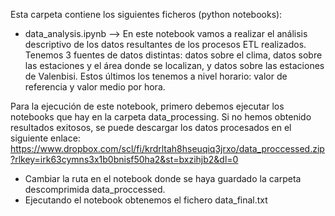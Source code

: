 Esta carpeta contiene los siguientes ficheros (python notebooks):

- data_analysis.ipynb --> En este notebook vamos a realizar el análisis descriptivo de los datos resultantes de los procesos ETL realizados. Tenemos 3 fuentes de datos distintas: datos sobre el clima, datos sobre las estaciones y el área donde se localizan, y datos sobre las estaciones de Valenbisi. Estos últimos los tenemos a nivel horario: valor de referencia y valor medio por hora.

Para la ejecución de este notebook, primero debemos ejecutar los notebooks que hay en la carpeta data_processing. Si no hemos obtenido resultados exitosos, se puede descargar los datos procesados en el siguiente enlace: https://www.dropbox.com/scl/fi/krdrltah8hseuqiq3jrxo/data_proccessed.zip?rlkey=irk63cymns3x1b0bnisf50ha2&st=bxzihjb2&dl=0

- Cambiar la ruta en el notebook donde se haya guardado la carpeta descomprimida data_proccessed.
- Ejecutando el notebook obtenemos el fichero data_final.txt
